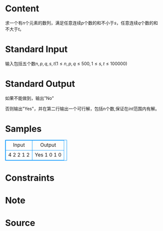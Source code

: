 
# Content

求一个有$n$个元素的数列，满足任意连续$p$个数的和不小于$s$，任意连续$q$个数的和不大于$t$。

# Standard Input

输入包括五个数$n,p,q,s,t(1\le n,p,q \le 500, 1 \le s,t \le 100000)$

# Standard Output

如果不能做到，输出"No"

否则输出"Yes"，并在第二行输出一个可行解，包括n个数,保证在$int$范围内有解。

# Samples

<style>
        table,table tr th, table tr td { border:1px solid #0094ff; }
        table { width: 200px; min-height: 25px; line-height: 25px; text-align: center; border-collapse: collapse;}   
    </style>
<table>
	<tr>
		<td>Input</td>
		<td>Output</td>
	</tr>
<tr><td>4 2 2 1 2</td><td>Yes
1 0 1 0</td></tr></table>


# Constraints



# Note



# Source


